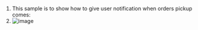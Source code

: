 
1.  This sample is to show how to give user notification when orders pickup comes:
2.  ![image](https://user-images.githubusercontent.com/14832260/219874908-382f967f-2a3f-4019-b994-18631816d5e8.png)

